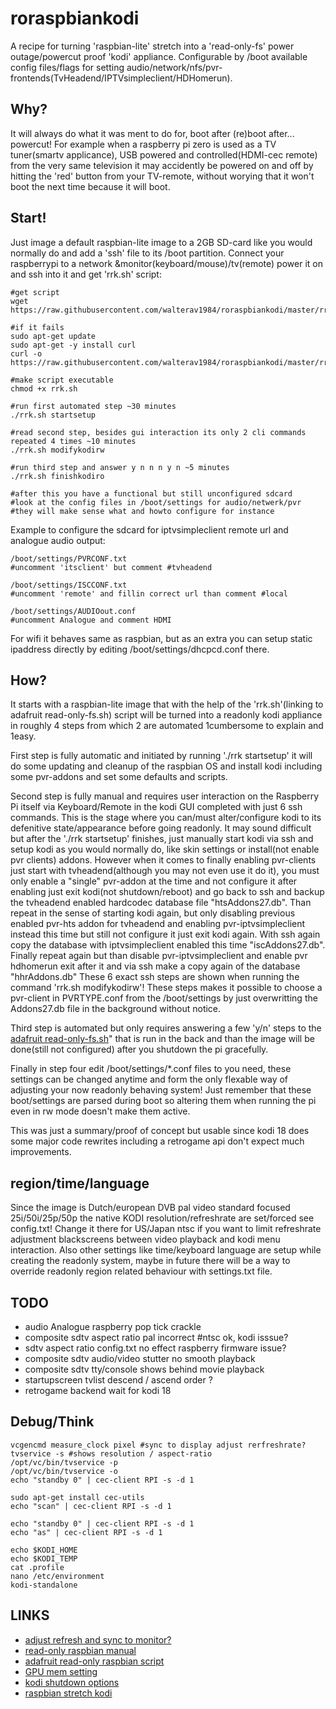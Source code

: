 # roraspbiankodi
A recipe for turning 'raspbian-lite' stretch into a 'read-only-fs' power outage/powercut proof 'kodi' appliance. 
Configurable by /boot available config files/flags for setting audio/network/nfs/pvr-frontends(TvHeadend/IPTVsimpleclient/HDHomerun).

## Why?
It will always do what it was ment to do for, boot after (re)boot after... powercut! For example when a raspberry pi zero is used as a TV tuner(smartv applicance), USB powered and controlled(HDMI-cec remote) from the very same television it may accidently be powered on and off by hitting the 'red' button from your TV-remote, without worying that it won't boot the next time because it will boot.

## Start!
Just image a default raspbian-lite image to a 2GB SD-card like you would normally do and add a 'ssh' file to its /boot partition. Connect your raspberrypi to a network &monitor(keyboard/mouse)/tv(remote) power it on and ssh into it and get 'rrk.sh' script:

```
#get script
wget https://raw.githubusercontent.com/walterav1984/roraspbiankodi/master/rrk.sh

#if it fails
sudo apt-get update
sudo apt-get -y install curl
curl -o https://raw.githubusercontent.com/walterav1984/roraspbiankodi/master/rrk.sh

#make script executable
chmod +x rrk.sh

#run first automated step ~30 minutes
./rrk.sh startsetup

#read second step, besides gui interaction its only 2 cli commands repeated 4 times ~10 minutes
./rrk.sh modifykodirw

#run third step and answer y n n n y n ~5 minutes
./rrk.sh finishkodiro

#after this you have a functional but still unconfigured sdcard
#look at the config files in /boot/settings for audio/netwerk/pvr
#they will make sense what and howto configure for instance

```
Example to configure the sdcard for iptvsimpleclient remote url and analogue audio output:

```
/boot/settings/PVRCONF.txt
#uncomment 'itsclient' but comment #tvheadend

/boot/settings/ISCCONF.txt
#uncomment 'remote' and fillin correct url than comment #local

/boot/settings/AUDIOout.conf
#uncomment Analogue and comment HDMI
```
For wifi it behaves same as raspbian, but as an extra you can setup static ipaddress directly by editing /boot/settings/dhcpcd.conf there.

## How?
It starts with a raspbian-lite image that with the help of the 'rrk.sh'(linking to adafruit read-only-fs.sh) script will be turned into a readonly kodi appliance in roughly 4 steps from which 2 are automated 1cumbersome to explain and 1easy.

First step is fully automatic and initiated by running './rrk startsetup' it will do some updating and cleanup of the raspbian OS and install kodi including some pvr-addons and set some defaults and scripts.

Second step is fully manual and requires user interaction on the Raspberry Pi itself via Keyboard/Remote in the kodi GUI completed with just 6 ssh commands. This is the stage where you can/must alter/configure kodi to its defenitive state/appearance before going readonly.
It may sound difficult but after the './rrk startsetup' finishes, just manually start kodi via ssh and setup kodi as you would normally do, like skin settings or install(not enable pvr clients) addons.
However when it comes to finally enabling pvr-clients just start with tvheadend(although you may not even use it do it), you must only enable a "single" pvr-addon at the time and not configure it after enabling just exit kodi(not shutdown/reboot) and go back to ssh and backup the tvheadend enabled hardcodec database file "htsAddons27.db". Than repeat in the sense of starting kodi again, but only disabling previous enabled pvr-hts addon for tvheadend and enabling pvr-iptvsimpleclient instead this time but still not configure it just exit kodi again. With ssh again copy the database with iptvsimpleclient enabled this time "iscAddons27.db". Finally repeat again but than disable pvr-iptvsimpleclient and enable pvr hdhomerun exit after it and via ssh make a copy again of the database "hhrAddons.db" These 6 exact ssh steps are shown when running the command 'rrk.sh modifykodirw'! These steps makes it possible to choose a pvr-client in PVRTYPE.conf from the /boot/settings by just overwritting the Addons27.db file in the background without notice.

Third step is automated but only requires answering a few 'y/n' steps to the [adafruit read-only-fs.sh](https://github.com/adafruit/Raspberry-Pi-Installer-Scripts/blob/master/read-only-fs.sh)" that is run in the back and than the image will be done(still not configured) after you shutdown the pi gracefully.

Finally in step four edit /boot/settings/*.conf files to you need, these settings can be changed anytime and form the only flexable way of adjusting your now readonly behaving system! Just remember that these boot/settings are parsed during boot so altering them when running the pi even in rw mode doesn't make them active.

This was just a summary/proof of concept but usable since kodi 18 does some major code rewrites including a retrogame api don't expect much improvements.

## region/time/language
Since the image is Dutch/european DVB pal video standard focused 25i/50i/25p/50p the native KODI resolution/refreshrate are set/forced see config.txt! Change it there for US/Japan ntsc if you want to limit refreshrate adjustment blackscreens between video playback and kodi menu interaction. Also other settings like time/keyboard language are setup while creating the readonly system, maybe in future there will be a way to override readonly region related behaviour with settings.txt file.

## TODO
* audio Analogue raspberry pop tick crackle
* composite sdtv aspect ratio pal incorrect #ntsc ok, kodi isssue?
* sdtv aspect ratio config.txt no effect raspberry firmware issue?
* composite sdtv audio/video stutter no smooth playback
* composite sdtv tty/console shows behind movie playback
* startupscreen tvlist descend / ascend order ?
* retrogame backend wait for kodi 18

## Debug/Think
```
vcgencmd measure_clock pixel #sync to display adjust rerfreshrate?
tvservice -s #shows resolution / aspect-ratio
/opt/vc/bin/tvservice -p
/opt/vc/bin/tvservice -o
echo "standby 0" | cec-client RPI -s -d 1

sudo apt-get install cec-utils
echo "scan" | cec-client RPI -s -d 1

echo "standby 0" | cec-client RPI -s -d 1
echo "as" | cec-client RPI -s -d 1

echo $KODI_HOME
echo $KODI_TEMP
cat .profile 
nano /etc/environment 
kodi-standalone 
```

## LINKS
* [adjust refresh and sync to monitor?](https://forum.kodi.tv/showthread.php?tid=263052)
* [read-only raspbian manual](https://hallard.me/raspberry-pi-read-only)
* [adafruit read-only raspbian script](https://learn.adafruit.com/read-only-raspberry-pi/overview)
* [GPU mem setting](https://forum.libreelec.tv/thread/611-rendering-issues-font-corruption/)
* [kodi shutdown options](https://www.raspberrypi.org/forums/viewtopic.php?t=192499)
* [raspbian stretch kodi](https://yingtongli.me/blog/2016/12/23/kodi-power.html)
